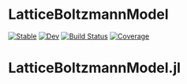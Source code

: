 # LatticeBoltzmannModel

[![Stable](https://img.shields.io/badge/docs-stable-blue.svg)](https://JunjieYang.github.io/LatticeBoltzmannModel.jl/stable/)
[![Dev](https://img.shields.io/badge/docs-dev-blue.svg)](https://JunjieYang.github.io/LatticeBoltzmannModel.jl/dev/)
[![Build Status](https://github.com/JunjieYang/LatticeBoltzmannModel.jl/actions/workflows/CI.yml/badge.svg?branch=main)](https://github.com/JunjieYang/LatticeBoltzmannModel.jl/actions/workflows/CI.yml?query=branch%3Amain)
[![Coverage](https://codecov.io/gh/JunjieYang/LatticeBoltzmannModel.jl/branch/main/graph/badge.svg)](https://codecov.io/gh/JunjieYang/LatticeBoltzmannModel.jl)
# LatticeBoltzmannModel.jl
